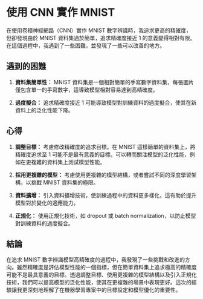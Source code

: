 # 使用 CNN 實作 MNIST 

在使用卷積神經網路（CNN）實作 MNIST 數字辨識時，我追求更高的精確度，但卻發現由於 MNIST 資料集過於簡單，追求精確度接近 1 的意義變得相對有限。在這個過程中，我遇到了一些困難，並發現了一些可以改善的地方。

## 遇到的困難

1. **資料集簡單性：** MNIST 資料集是一個相對簡單的手寫數字資料集，每張圖片僅包含單一的手寫數字，這導致模型相對容易達到高精確度。

2. **過度擬合：** 追求精確度接近 1 可能導致模型對訓練資料的過度擬合，使其在新資料上的泛化性能下降。

## 心得

1. **調整目標：** 考慮修改精確度的追求目標。在 MNIST 這樣簡單的資料集上，將精確度追求至 1 可能不是最有意義的目標。可以轉而關注模型的泛化性能，例如在更複雜的資料集上測試模型性能。

2. **採用更複雜的模型：** 考慮使用更複雜的模型結構，或者嘗試不同的深度學習架構，以挑戰 MNIST 資料集的極限。

3. **資料擴增：** 引入資料擴增技術，使訓練過程中的資料更多樣化，這有助於提升模型對於變化的適應能力。

4. **正規化：** 使用正規化技術，如 dropout 或 batch normalization，以防止模型對訓練資料的過度擬合。

## 結論

在追求 MNIST 數字辨識模型高精確度的過程中，我發現了一些挑戰和改進的方向。雖然精確度是評估模型性能的一個指標，但在簡單資料集上追求極高的精確度可能不是最具意義的目標。透過調整目標、使用更複雜的模型結構以及引入正規化技術，我們可以提高模型的泛化性能，使其在更複雜的場景中表現更好。這次的經驗讓我更深刻地理解了在機器學習專案中的目標設定和模型優化的重要性。
